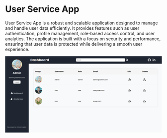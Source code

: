 # User Service App

User Service App is a robust and scalable application designed to manage and handle user data efficiently. It provides features such as user authentication, profile management, role-based access control, and user analytics. The application is built with a focus on security and performance, ensuring that user data is protected while delivering a smooth user experience.

![Dashboard](app/frontend/src/assets/images/screenshots/dashboard.png)